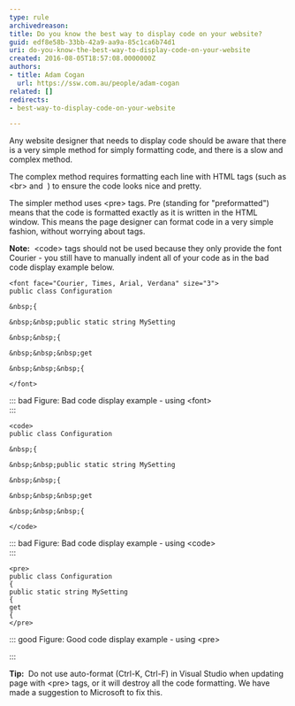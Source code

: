 ```yaml
---
type: rule
archivedreason: 
title: Do you know the best way to display code on your website?
guid: edf8e58b-33bb-42a9-aa9a-85c1ca6b74d1
uri: do-you-know-the-best-way-to-display-code-on-your-website
created: 2016-08-05T18:57:08.0000000Z
authors:
- title: Adam Cogan
  url: https://ssw.com.au/people/adam-cogan
related: []
redirects:
- best-way-to-display-code-on-your-website

---
```


Any website designer that needs to display code should be aware that there is a very simple method for simply formatting code, and there is a slow and complex method.

The complex method requires formatting each line with HTML tags (such as &lt;br&gt; and &nbsp;) to ensure the code looks nice and pretty.

The simpler method uses &lt;pre&gt; tags. Pre (standing for "preformatted") means that the code is formatted exactly as it is written in the HTML window. This means the page designer can format code in a very simple fashion, without worrying about tags.

<!--endintro-->

**Note:**  &lt;code&gt; tags should not be used because they only provide the font Courier - you still have to manually indent all of your code as in the bad code display example below.



```
<font face="Courier, Times, Arial, Verdana" size="3">
public class Configuration

&nbsp;{

&nbsp;&nbsp;public static string MySetting

&nbsp;&nbsp;{

&nbsp;&nbsp;&nbsp;get

&nbsp;&nbsp;&nbsp;{

</font>
```




::: bad
Figure: Bad code display example - using &lt;font&gt;  
:::



```
<code>
public class Configuration

&nbsp;{

&nbsp;&nbsp;public static string MySetting

&nbsp;&nbsp;{

&nbsp;&nbsp;&nbsp;get

&nbsp;&nbsp;&nbsp;{

</code>
```




::: bad
Figure: Bad code display example - using &lt;code&gt;  
:::



```
<pre>
public class Configuration
{
public static string MySetting
{
get
{
</pre>
```




::: good
Figure: Good code display example - using &lt;pre&gt;

:::

**Tip:**  Do not use auto-format (Ctrl-K, Ctrl-F) in Visual Studio when updating page with &lt;pre&gt; tags, or it will destroy all the code formatting. We have made a suggestion to Microsoft to fix this.
